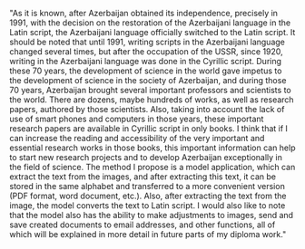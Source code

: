 "As it is known, after Azerbaijan obtained its independence, precisely in 1991, with the decision on the restoration of the Azerbaijani language in the Latin script, the Azerbaijani language officially switched to the Latin script. It should be noted that until 1991, writing scripts in the Azerbaijani language changed several times, but after the occupation of the USSR, since 1920, writing in the Azerbaijani language was done in the Cyrillic script. During these 70 years, the development of science in the world gave impetus to the development of science in the society of Azerbaijan, and during those 70 years, Azerbaijan brought several important professors and scientists to the world. There are dozens, maybe hundreds of works, as well as research papers, authored by those scientists. Also, taking into account the lack of use of smart phones and computers in those years, these important research papers are available in Cyrillic script in only books. I think that if I can increase the reading and accessibility of the very important and essential research works in those books, this important information can help to start new research projects and to develop Azerbaijan exceptionally in the field of science. The method I propose is a model application, which can extract the text from the images, and after extracting this text, it can be stored in the same alphabet and transferred to a more convenient version (PDF format, word document, etc.). Also, after extracting the text from the image, the model converts the text to Latin script. I would also like to note that the model also has the ability to make adjustments to images, send and save created documents to email addresses, and other functions, all of which will be explained in more detail in future parts of my diploma work." 
